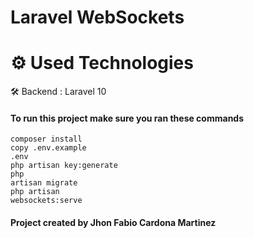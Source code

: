 # Laravel WebSockets

<!-- # [Cursosdesarrolloweb](https://www.cursosdesarrolloweb.es/course/curso-de-eloquent-orm/)<br /> -->

<!-- [DEMO](https://www.youtube.com/watch?v=mitM_HCj-Sk) <br />
[DEMO - File Sharing](https://www.youtube.com/watch?v=cTfSEcbLh1Y) -->

# ⚙️ Used Technologies

<!-- 💅 FrontEnd : Css, Bootstrap
💻 [AdminLTE Bootstrap Admin Dashboard Template ](https://adminlte.io/)<br> -->

🛠 Backend : Laravel 10




<!-- ☁️ Deployment : Github -->

#### To run this project make sure you ran these commands
<code>composer install</code><br>
<code>copy .env.example .env</code><br>
<code>php artisan key:generate</code><br>
<code>php artisan migrate</code><br>
<code>php artisan websockets:serve</code><br>
<!-- <code>php artisan storage:link</code><br><br> -->
<!-- now you can visit localhost:3000 and see the project -->

<!-- To generate users, commets, posts, etc. <br>
<code>php artisan db:seed</code> -->


#### Project created by Jhon Fabio Cardona Martinez
